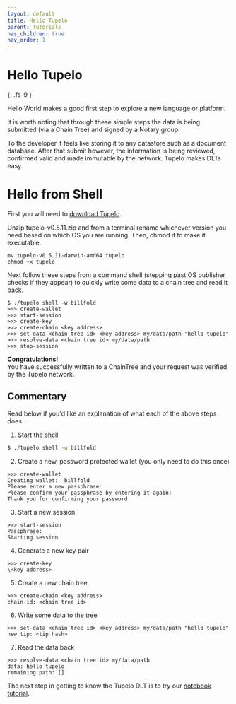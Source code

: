 ```yaml
---
layout: default
title: Hello Tupelo
parent: Tutorials
has_children: true
nav_order: 1
---
```


# Hello Tupelo
{: .fs-9 }

Hello World makes a good first step to explore a new language or platform.

It is worth noting that through these simple steps the data is being
submitted (via a Chain Tree) and signed by a Notary group.  

To the developer it feels like storing it to any datastore such as a
document database.  After that submit however, the information is being reviewed,
confirmed valid and made immutable by the network. Tupelo makes DLTs easy.  

# Hello from Shell

First you will need to [download Tupelo](https://github.com/quorumcontrol/tupelo/releases).

Unzip tupelo-v0.5.11.zip and from a terminal rename whichever version you need based on
which OS you are running.  Then, chmod it to make it executable.

```
mv tupelo-v0.5.11-darwin-amd64 tupelo
chmod +x tupelo
```

Next follow these steps from a command shell (stepping past OS publisher checks if they appear)
to quickly write some data to a chain tree and read it back.

```
$ ./tupelo shell -w billfold
>>> create-wallet
>>> start-session
>>> create-key
>>> create-chain <key address>
>>> set-data <chain tree id> <key address> my/data/path "hello tupelo"
>>> resolve-data <chain tree id> my/data/path
>>> stop-session
```

**Congratulations!**  
You have successfully written to a ChainTree and your request was verified by the Tupelo network.

## Commentary
Read below if you'd like an explanation of what each of the above steps does.

1. Start the shell
```bash
$ ./tupelo shell -w billfold
```

2. Create a new, password protected wallet (you only need to do this once)
```
>>> create-wallet
Creating wallet:  billfold
Please enter a new passphrase:
Please confirm your passphrase by entering it again:
Thank you for confirming your password.
```

3. Start a new session
```
>>> start-session
Passphrase:
Starting session
```

4. Generate a new key pair
```
>>> create-key
\<key address>
```

5. Create a new chain tree
```
>>> create-chain <key address>
chain-id: <chain tree id>
```

6. Write some data to the tree
```
>>> set-data <chain tree id> <key address> my/data/path "hello tupelo"
new tip: <tip hash>
```

7. Read the data back
```
>>> resolve-data <chain tree id> my/data/path
data: hello tupelo
remaining path: []
```

The next step in getting to know the Tupelo DLT is to try our [notebook tutorial](/tutorials/notebook).

